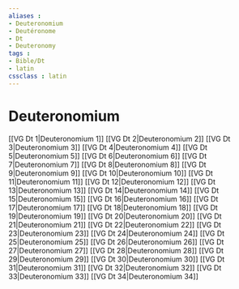 ```yaml
---
aliases : 
- Deuteronomium
- Deutéronome
- Dt
- Deuteronomy
tags : 
- Bible/Dt
- latin
cssclass : latin
---
```


# Deuteronomium

[[VG Dt 1|Deuteronomium 1]]
[[VG Dt 2|Deuteronomium 2]]
[[VG Dt 3|Deuteronomium 3]]
[[VG Dt 4|Deuteronomium 4]]
[[VG Dt 5|Deuteronomium 5]]
[[VG Dt 6|Deuteronomium 6]]
[[VG Dt 7|Deuteronomium 7]]
[[VG Dt 8|Deuteronomium 8]]
[[VG Dt 9|Deuteronomium 9]]
[[VG Dt 10|Deuteronomium 10]]
[[VG Dt 11|Deuteronomium 11]]
[[VG Dt 12|Deuteronomium 12]]
[[VG Dt 13|Deuteronomium 13]]
[[VG Dt 14|Deuteronomium 14]]
[[VG Dt 15|Deuteronomium 15]]
[[VG Dt 16|Deuteronomium 16]]
[[VG Dt 17|Deuteronomium 17]]
[[VG Dt 18|Deuteronomium 18]]
[[VG Dt 19|Deuteronomium 19]]
[[VG Dt 20|Deuteronomium 20]]
[[VG Dt 21|Deuteronomium 21]]
[[VG Dt 22|Deuteronomium 22]]
[[VG Dt 23|Deuteronomium 23]]
[[VG Dt 24|Deuteronomium 24]]
[[VG Dt 25|Deuteronomium 25]]
[[VG Dt 26|Deuteronomium 26]]
[[VG Dt 27|Deuteronomium 27]]
[[VG Dt 28|Deuteronomium 28]]
[[VG Dt 29|Deuteronomium 29]]
[[VG Dt 30|Deuteronomium 30]]
[[VG Dt 31|Deuteronomium 31]]
[[VG Dt 32|Deuteronomium 32]]
[[VG Dt 33|Deuteronomium 33]]
[[VG Dt 34|Deuteronomium 34]]
